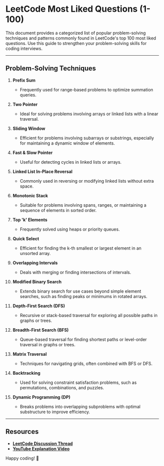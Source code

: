 # LeetCode Most Liked Questions (1-100)

This document provides a categorized list of popular problem-solving techniques and patterns commonly found in LeetCode's top 100 most liked questions. Use this guide to strengthen your problem-solving skills for coding interviews.

---

## Problem-Solving Techniques

1. **Prefix Sum**
   - Frequently used for range-based problems to optimize summation queries.

2. **Two Pointer**
   - Ideal for solving problems involving arrays or linked lists with a linear traversal.

3. **Sliding Window**
   - Efficient for problems involving subarrays or substrings, especially for maintaining a dynamic window of elements.

4. **Fast & Slow Pointer**
   - Useful for detecting cycles in linked lists or arrays.

5. **Linked List In-Place Reversal**
   - Commonly used in reversing or modifying linked lists without extra space.

6. **Monotonic Stack**
   - Suitable for problems involving spans, ranges, or maintaining a sequence of elements in sorted order.

7. **Top 'k' Elements**
   - Frequently solved using heaps or priority queues.

7. **Quick Select**
   - Efficient for finding the k-th smallest or largest element in an unsorted array.

8. **Overlapping Intervals**
   - Deals with merging or finding intersections of intervals.

9. **Modified Binary Search**
   - Extends binary search for use cases beyond simple element searches, such as finding peaks or minimums in rotated arrays.

10. **Depth-First Search (DFS)**
    - Recursive or stack-based traversal for exploring all possible paths in graphs or trees.

11. **Breadth-First Search (BFS)**
    - Queue-based traversal for finding shortest paths or level-order traversal in graphs or trees.

12. **Matrix Traversal**
    - Techniques for navigating grids, often combined with BFS or DFS.

13. **Backtracking**
    - Used for solving constraint satisfaction problems, such as permutations, combinations, and puzzles.

14. **Dynamic Programming (DP)**
    - Breaks problems into overlapping subproblems with optimal substructure to improve efficiency.

---

## Resources

- **[LeetCode Discussion Thread](https://leetcode.com/discuss/interview-question/4632243/Leetcode-most-liked-questions-1-100)**
- **[YouTube Explanation Video](https://www.youtube.com/watch?v=DjYZk8nrXVY)**

Happy coding! :rocket:
